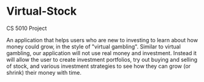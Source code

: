# Virtual-Stock
CS 5010 Project

An application that helps users who are new to investing to learn about how money could grow, in the style of "virtual gambling". Similar to virtual gambling, our application will not use real money and investment. Instead it will allow the user to create investment portfolios, try out buying and selling of stock, and various investment strategies to see how they can grow (or shrink) their money with time.
